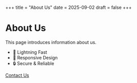 +++
title = "About Us"
date = 2025-09-02
draft = false
+++

# About Us
This page introduces information about us.  


- 🚀 Lightning Fast  
- 📱 Responsive Design  
- 🔒 Secure & Reliable  

[Contact Us](/contact/)